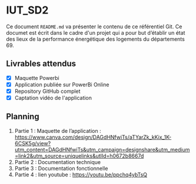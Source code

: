 # IUT_SD2

Ce document `README.md` va présenter le contenu de ce référentiel Git.
Ce documet est écrit dans le cadre d'un projet qui a pour but d’établir un état des lieux de la performance énergétique des logements du départements 69.

## Livrables attendus 

- [x] Maquette Powerbi
- [x] Application publiée sur PowerBi Online
- [x] Repository GitHub complet
- [x] Captation vidéo de l'application

## Planning

1. Partie 1 : Maquette de l’application : https://www.canva.com/design/DAGdHNfwiTs/aTYarZk_kKix_1K-6CSK5g/view?utm_content=DAGdHNfwiTs&utm_campaign=designshare&utm_medium=link2&utm_source=uniquelinks&utlId=h0672b8667d
2. Partie 2 : Documentation technique
3. Partie 3 : Documentation fonctionnelle
4. Partie 4 : lien youtube : https://youtu.be/ppchq4ybTsQ

